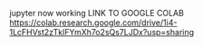 jupyter now working
LINK TO GOOGLE COLAB https://colab.research.google.com/drive/1i4-1LcFHVst2zTklFYmXh7o2sQs7LJDx?usp=sharing
